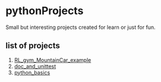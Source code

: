 # pythonProjects  
Small but interesting projects created for learn or just for fun.  
## list of projects  
1. [RL_gym_MountainCar_example](https://github.com/Peng-G/pythonProjects/blob/master/RL_gym_MountainCar_example.py)
2. [doc_and_unittest](https://github.com/Peng-G/pythonProjects/tree/master/doc_and_unittest)
3. [python_basics]()
